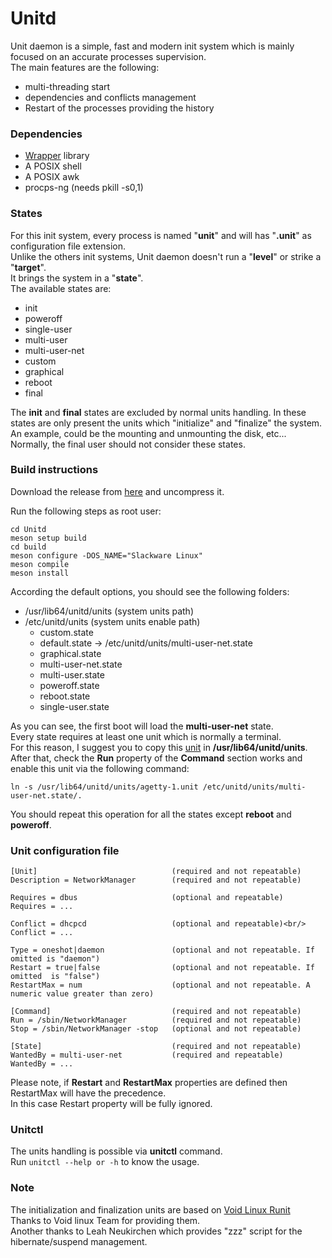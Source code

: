# Unitd

Unit daemon is a simple, fast and modern init system which is mainly focused on an accurate processes supervision.<br/>
The main features are the following:

- multi-threading start
- dependencies and conflicts management
- Restart of the processes providing the history


### Dependencies

- [Wrapper](https://github.com/pandom79/wrapper) library
- A POSIX shell
- A POSIX awk
- procps-ng (needs pkill -s0,1)

### States

For this init system, every process is named "**unit**" and will has "**.unit**" as configuration file extension.<br/>
Unlike the others init systems, Unit daemon doesn't run a "**level**" or strike a "**target**".<br/>
It brings the system in a "**state**".<br/>
The available states are:

- init
- poweroff
- single-user
- multi-user
- multi-user-net
- custom
- graphical
- reboot
- final

The **init** and **final** states are excluded by normal units handling. In these states are only present the units which "initialize" and "finalize" the system. An example, could be the mounting and unmounting the disk, etc... Normally, the final user should not consider these states.

### Build instructions

Download the release from [here](https://github.com/pandom79/Unitd/releases) and uncompress it.<br/>

Run the following steps as root user:</br>
```
cd Unitd
meson setup build
cd build
meson configure -DOS_NAME="Slackware Linux"
meson compile
meson install
```

According the default options, you should see the following folders:<br>

- /usr/lib64/unitd/units   (system units path)
- /etc/unitd/units         (system units enable path)
    - custom.state
    - default.state -> /etc/unitd/units/multi-user-net.state
    - graphical.state
    - multi-user-net.state
    - multi-user.state
    - poweroff.state
    - reboot.state
    - single-user.state

As you can see, the first boot will load the **multi-user-net** state.<br/>
Every state requires at least one unit which is normally a terminal.<br/>
For this reason, I suggest you to copy this [unit](https://github.com/pandom79/Unitd/blob/master/src/extra/units/agetty-1.unit) in **/usr/lib64/unitd/units**.<br>
After that, check the **Run** property of the **Command** section works and enable this unit via the following command:<br>
```
ln -s /usr/lib64/unitd/units/agetty-1.unit /etc/unitd/units/multi-user-net.state/.
```
You should repeat this operation for all the states except **reboot** and **poweroff**.<br/>

### Unit configuration file

```
[Unit]                              (required and not repeatable)
Description = NetworkManager	    (required and not repeatable)

Requires = dbus                     (optional and repeatable)
Requires = ...

Conflict = dhcpcd                   (optional and repeatable)<br/>
Conflict = ...

Type = oneshot|daemon               (optional and not repeatable. If omitted is "daemon")
Restart = true|false                (optional and not repeatable. If omitted  is "false")
RestartMax = num                    (optional and not repeatable. A numeric value greater than zero)

[Command]                           (required and not repeatable)
Run = /sbin/NetworkManager          (required and not repeatable)
Stop = /sbin/NetworkManager -stop   (optional and not repeatable)

[State]                             (required and not repeatable)
WantedBy = multi-user-net           (required and repeatable)
WantedBy = ...
```
Please note, if **Restart** and **RestartMax** properties are defined then RestartMax will have the precedence.<br/>
In this case Restart property will be  fully ignored.

### Unitctl 

The units handling is possible via **unitctl** command.<br/>
Run ```unitctl --help or -h``` to know the usage.<br/>


### Note
The initialization and finalization units are based on [Void Linux Runit](https://github.com/void-linux/void-runit)<br/>
Thanks to Void linux Team for providing them.<br/>
Another thanks to Leah Neukirchen which provides "zzz" script for the hibernate/suspend management.<br/>

